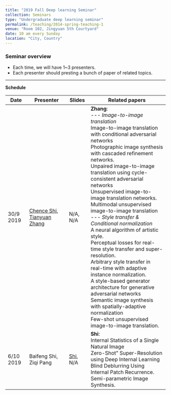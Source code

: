 ```yaml
---
title: "2019 Fall Deep learning Seminar"
collection: Seminars
type: "Undergraduate deep learning seminar"
permalink: /teaching/2014-spring-teaching-1
venue: "Room 102, Jingyuan 5th Courtyard"
date: 10 am every Sunday
location: "City, Country"
---
```

### Seminar overview
* Each time, we will have 1~3 presenters.
* Each presenter should presting a bunch of paper of related topics.

---

**Schedule**


| Date  |  Presenter | Slides  | Related papers |
|---|---|---|-------------------------------|
| 30/9 2019  | [Chence Shi](chenceshi.com), [Tianyuan Zhang](tianyuanzhang.com)  | N/A, N/A  | **Zhang**: <br> \-\-\- *Image-to-image translation* <br> Image-to-image translation with conditional adversarial networks <br> Photographic image synthesis with cascaded refinement networks. <br> Unpaired image-to-image translation using cycle-consistent adversarial networks <br> Unsupervised image-to-image translation networks. <br> Multimodal unsupervised image-to-image translation <br> \-\-\- *Style transfer & Conditional normalization* <br> A neural algorithm of artistic style. <br> Perceptual losses for real-time style transfer and super-resolution. <br> Arbitrary style transfer in real-time with adaptive instance normalization. <br> A style-based generator architecture for generative adversarial networks <br> Semantic image synthesis with spatially-adaptive normalization <br> Few-shot unsupervised image-to-image translation.|
| 6/10 2019  | Baifeng Shi, Ziqi Pang   | [Shi](https://github.com/a1600012888/a1600012888.github.io/blob/master/files/seminars-19-fall/2019.10.06.pptx), N/A | **Shi**: <br> Internal Statistics of a Single Natural Image <br> Zero-Shot” Super-Resolution using Deep Internal Learning <br> Blind Deblurring Using Internal Patch Recurrence. <br> Semi-parametric Image Synthesis. |

